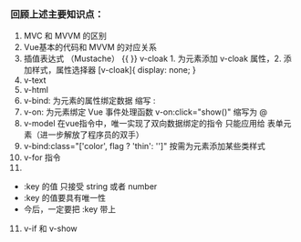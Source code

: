 ### 回顾上述主要知识点：
1. MVC 和 MVVM  的区别
2. Vue基本的代码和 MVVM 的对应关系
3. 插值表达式 （Mustache）    {{  }}      v-cloak    1. 为元素添加 v-cloak 属性，2. 添加样式，属性选择器  [v-cloak]{ display: none; }
4. v-text
5. v-html
6. v-bind: 为元素的属性绑定数据   缩写 :
7. v-on:    为元素绑定 Vue 事件处理函数   v-on:click="show()"    缩写为 @
8. v-model  在vue指令中，唯一实现了双向数据绑定的指令  只能应用给 表单元素（进一步解放了程序员的双手）
9. v-bind:class="['color', flag ? 'thin': '']"  按需为元素添加某些类样式
10. v-for 指令     <li v-for="(item, i) in list" :key="item.id"></li>
 + :key 的值 只接受 string 或者 number
 + :key 的值要具有唯一性
 + 今后，一定要把 :key 带上
11. v-if 和 v-show
